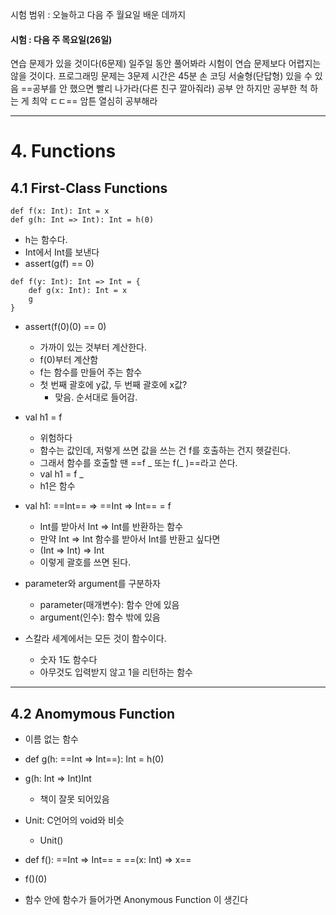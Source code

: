 시험 범위 : 오늘하고 다음 주 월요일 배운 데까지
#### 시험 : 다음 주 목요일(26일)

연습 문제가 있을 것이다(6문제)
일주일 동안 풀어봐라
시험이 연습 문제보다 어렵지는 않을 것이다.
프로그래밍 문제는 3문제 시간은 45분 손 코딩
서술형(단답형) 있을 수 있음
==공부를 안 했으면 빨리 나가라(다른 친구 깔아줘라)
공부 안 하지만 공부한 척 하는 게 최악 ㄷㄷ==
암튼 열심히 공부해라

---
# 4. Functions
## 4.1 First-Class Functions
```
def f(x: Int): Int = x
def g(h: Int => Int): Int = h(0)
```
- h는 함수다.
- Int에서 Int를 보낸다
- assert(g(f) == 0)

```
def f(y: Int): Int => Int = {
	def g(x: Int): Int = x
	g
}
```
- assert(f(0)(0) == 0)
	- 가까이 있는 것부터 계산한다.
	- f(0)부터 계산함
	- f는 함수를 만들어 주는 함수
	- 첫 번째 괄호에 y값, 두 번째 괄호에 x값?
		- 맞음. 순서대로 들어감.

- val h1 = f
	- 위험하다
	- 함수는 값인데, 저렇게 쓰면 값을 쓰는 건 f를 호출하는 건지 헷갈린다.
	- 그래서 함수를 호출할 땐 ==f _ 또는 f(_ )==라고 쓴다.
	- val h1 = f _
	- h1은 함수

- val h1: ==Int== => ==Int => Int== = f
	- Int를 받아서 Int => Int를 반환하는 함수
	- 만약 Int => Int 함수를 받아서 Int를 반환고 싶다면
	- (Int => Int) => Int
	- 이렇게 괄호를 쓰면 된다.

- parameter와 argument를 구분하자
	- parameter(매개변수): 함수 안에 있음 
	- argument(인수): 함수 밖에 있음 

- 스칼라 세계에서는 모든 것이 함수이다.
	- 숫자 1도 함수다
	- 아무것도 입력받지 않고 1을 리턴하는 함수

---
## 4.2 Anomymous Function
- 이름 없는 함수
- def g(h: ==Int => Int==): Int = h(0)
- g(h: Int => Int)Int
	- 책이 잘못 되어있음

- Unit: C언어의 void와 비슷
	- Unit()

- def f(): ==Int => Int== = ==(x: Int) => x== 
- f()(0)
- 함수 안에 함수가 들어가면 Anonymous Function 이 생긴다
